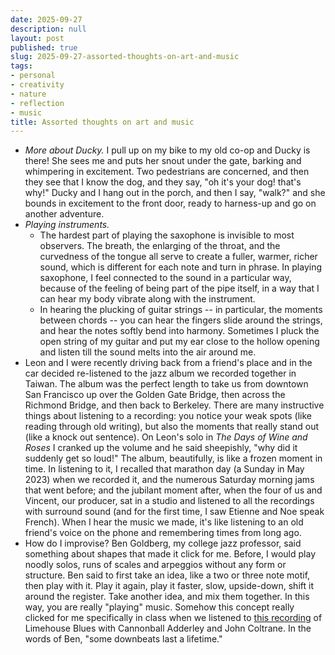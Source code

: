 ```yaml
---
date: 2025-09-27
description: null
layout: post
published: true
slug: 2025-09-27-assorted-thoughts-on-art-and-music
tags:
- personal
- creativity
- nature
- reflection
- music
title: Assorted thoughts on art and music
---
```


- *More about Ducky.* I pull up on my bike to my old co-op and Ducky is there! She sees me and puts her snout under the gate, barking and whimpering in excitement. Two pedestrians are concerned, and then they see that I know the dog, and they say, "oh it's your dog! that's why!" Ducky and I hang out in the porch, and then I say, "walk?" and she bounds in excitement to the front door, ready to harness-up and go on another adventure.
- *Playing instruments.*
	- The hardest part of playing the saxophone is invisible to most observers. The breath, the enlarging of the throat, and the curvedness of the tongue all serve to create a fuller, warmer, richer sound, which is different for each note and turn in phrase. In playing saxophone, I feel connected to the sound in a particular way, because of the feeling of being part of the pipe itself, in a way that I can hear my body vibrate along with the instrument.
	- In hearing the plucking of guitar strings -- in particular, the moments between chords -- you can hear the fingers slide around the strings, and hear the notes softly bend into harmony. Sometimes I pluck the open string of my guitar and put my ear close to the hollow opening and listen till the sound melts into the air around me.
- Leon and I were recently driving back from a friend's place and in the car decided re-listened to the jazz album we recorded together in Taiwan. The album was the perfect length to take us from downtown San Francisco up over the Golden Gate Bridge, then across the Richmond Bridge, and then back to Berkeley. There are many instructive things about listening to a recording: you notice your weak spots (like reading through old writing), but also the moments that really stand out (like a knock out sentence). On Leon's solo in *The Days of Wine and Roses* I cranked up the volume and he said sheepishly, "why did it suddenly get so loud!"  The album, beautifully, is like a frozen moment in time. In listening to it, I recalled that marathon day (a Sunday in May 2023) when we recorded it, and the numerous Saturday morning jams that went before; and the jubilant moment after, when the four of us and Vincent, our producer, sat in a studio and listened to all the recordings with surround sound (and for the first time, I saw Etienne and Noe speak French). When I hear the music we made, it's like listening to an old friend's voice on the phone and remembering times from long ago.
- How do I improvise? Ben Goldberg, my college jazz professor, said something about shapes that made it click for me. Before, I would play noodly solos, runs of scales and arpeggios without any form or structure. Ben said to first take an idea, like a two or three note motif, then play with it. Play it again, play it faster, slow, upside-down, shift it around the register. Take another idea, and mix them together. In this way, you are really "playing" music. Somehow this concept really clicked for me specifically in class when we listened to [this recording](https://www.youtube.com/watch?v=FSrq2Gr6w6o) of Limehouse Blues with Cannonball Adderley and John Coltrane. In the words of Ben, "some downbeats last a lifetime."
